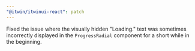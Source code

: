 ```yaml
---
"@itwin/itwinui-react": patch
---
```


Fixed the issue where the visually hidden "Loading." text was sometimes incorrectly displayed in the `ProgressRadial` component for a short while in the beginning.
